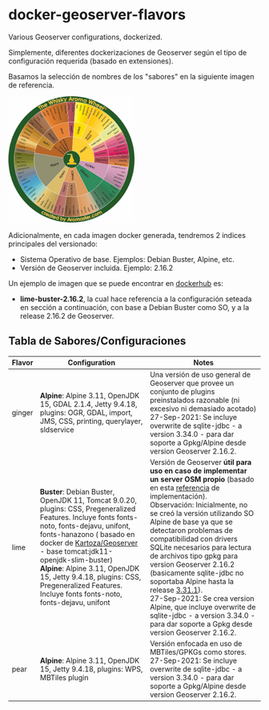 # docker-geoserver-flavors
Various Geoserver configurations, dockerized.

Simplemente, diferentes dockerizaciones de Geoserver según el tipo de configuración requerida (basado en extensiones).

Basamos la selección de nombres de los "sabores" en la siguiente imagen de referencia.

 <img src="./docs/images/flavors.jpg" alt="flavors" width="50%" />



Adicionalmente, en cada imagen docker generada, tendremos 2 indices principales del versionado:

- Sistema Operativo de base. Ejemplos:  Debian Buster, Alpine, etc.
- Versión de Geoserver incluida. Ejemplo: 2.16.2

Un ejemplo de imagen que se puede encontrar en [dockerhub](https://hub.docker.com/repository/docker/geotekne/geoserver) es: 

- **lime-buster-2.16.2**, la cual hace referencia a la configuración seteada en sección a continuación, con base a Debian Buster como SO, y a la release 2.16.2 de Geoserver.



## Tabla de Sabores/Configuraciones

| Flavor | Configuration                                                | Notes                                                        |
| ------ | ------------------------------------------------------------ | ------------------------------------------------------------ |
| ginger | **Alpine**: Alpine 3.11, OpenJDK 15, GDAL 2.1.4, Jetty 9.4.18, plugins: OGR, GDAL, import, JMS, CSS, printing, querylayer, sldservice | Una versión de uso general de Geoserver que provee un conjunto de plugins preinstalados razonable (ni excesivo ni demasiado acotado) <br/>27-Sep-2021: Se incluye overwrite de sqlite-jdbc - a version 3.34.0 - para dar soporte a Gpkg/Alpine desde version Geoserver 2.16.2. |
| lime   | **Buster**: Debian Buster, OpenJDK 11, Tomcat 9.0.20, plugins: CSS, Pregeneralized Features. Incluye fonts fonts-noto, fonts-dejavu, unifont, fonts-hanazono ( basado en docker de [Kartoza/Geoserver](https://hub.docker.com/r/kartoza/geoserver) - base tomcat:jdk11-openjdk-slim-buster) <br/>**Alpine**: Alpine 3.11, OpenJDK 15, Jetty 9.4.18, plugins: CSS, Pregeneralized Features. Incluye fonts fonts-noto, fonts-dejavu, unifont | Versión de Geoserver **útil para uso en caso de implementar un server OSM propio** (basado en esta [referencia](https://github.com/geosolutions-it/osm-styles) de implementación).<br/>Observación: Inicialmente, no se creó la versión utilizando SO Alpine de base ya que se detectaron problemas de compatibilidad con drivers SQLite necesarios para lectura de archivos tipo gpkg para version Geoserver 2.16.2 (basicamente sqlite-jdbc no soportaba Alpine hasta la release [3.31.1](https://github.com/xerial/sqlite-jdbc)).<br/>27-Sep-2021: Se crea version Alpine, que incluye overwrite de sqlite-jdbc - a version 3.34.0 - para dar soporte a Gpkg desde version Geoserver 2.16.2. |
| pear   | **Alpine**: Alpine 3.11, OpenJDK 15, Jetty 9.4.18, plugins: WPS, MBTiles plugin | Versión enfocada en uso de MBTiles/GPKGs como stores. <br/>27-Sep-2021: Se incluye overwrite de sqlite-jdbc - a version 3.34.0 - para dar soporte a Gpkg/Alpine desde version Geoserver 2.16.2. |



